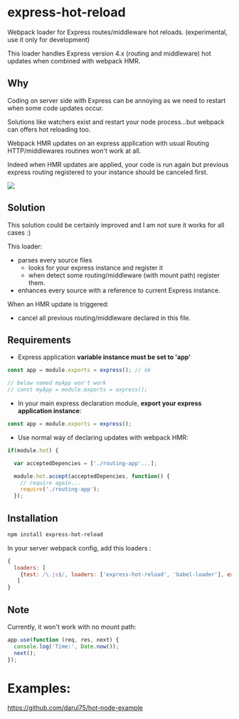 # express-hot-reload

Webpack loader for Express routes/middleware hot reloads. (experimental, use it only for development)

This loader handles Express version 4.x (routing and middleware) hot updates when combined with webpack HMR.

## Why

Coding on server side with Express can be annoying as we need to restart when some code updates occur. 

Solutions like watchers exist and restart your node process...but webpack can offers hot reloading too.

Webpack HMR updates on an express application with usual Routing HTTP/middlewares routines won't work at all.

Indeed when HMR updates are applied, your code is run again but previous express routing registered to your instance should be canceled first.

![](https://github.com/darul75/express-hot-reload/blob/master/anim.gif)

## Solution

This solution could be certainly improved and I am not sure it works for all cases :)

This loader:

- parses every source files
	- looks for your express instance and register it
	- when detect some routing/middleware (with mount path) register them.
- enhances every source with a reference to current Express instance.

When an HMR update is triggered:

- cancel all previous routing/middleware declared in this file.

## Requirements

- Express application **variable instance must be set to 'app'**

```javascript
const app = module.exports = express(); // ok

// below named myApp won't work
// const myApp = module.exports = express();
```

- In your main express declaration module, **export your express application instance**:

```javascript
const app = module.exports = express();
```

- Use normal way of declaring updates with webpack HMR:

```javascript
if(module.hot) {

  var acceptedDepencies = ['./routing-app'...];

  module.hot.accept(acceptedDepencies, function() {
    // require again...
    require('./routing-app');
  });
```

## Installation

```bash
npm install express-hot-reload
```

In your server webpack config, add this loaders :

```javascript
{
  loaders: [
    {test: /\.js$/, loaders: ['express-hot-reload', 'babel-loader'], exclude: /node_modules/}
   ]
}
```
    	

## Note

Currently, it won't work with no mount path:

```javascript
app.use(function (req, res, next) {
  console.log('Time:', Date.now());
  next();
});
```

# Examples: 

https://github.com/darul75/hot-node-example
